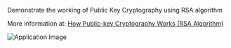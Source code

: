 Demonstrate the working of Public Key Cryptography using RSA algorithm

More information at: [How Public-key Cryptography Works (RSA Algorithm)](http://umaranis.com/2018/08/10/how-public-key-cryptography-works-rsa-algorithm/)

![Application Image](http://umaranis.com/wp-content/uploads/2018/08/Screenshot_2018-08-10-RSA-Calculator-by-Syed-Umar-Anis1.png)

